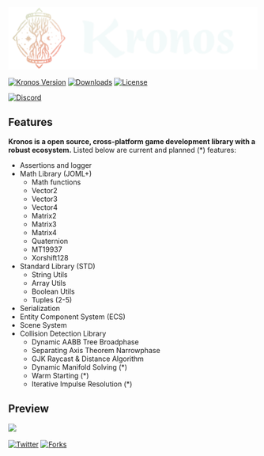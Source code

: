 ![logo](.githubassets/kronos_logo.svg)

[![Kronos Version](https://img.shields.io/badge/version-alpha%200.1-lightgrey)](https://acidfrog.net/)
[![Downloads](https://img.shields.io/github/downloads/tempsies/kronos/total)](https://github.com/Tempsies/Kronos)
[![License](https://img.shields.io/github/license/tempsies/kronos)](https://www.mozilla.org/en-US/MPL/2.0/)

[![Discord](https://img.shields.io/discord/880676053729837057?color=blue&label=discord&logo=Discord)](https://discord.gg/ChBNXJUvx2)

## Features
**Kronos is a open source, cross-platform game development library with a robust ecosystem.** Listed below are current and planned (\*) features:
- Assertions and logger
- Math Library (JOML+)
  - Math functions
  - Vector2
  - Vector3
  - Vector4
  - Matrix2
  - Matrix3
  - Matrix4
  - Quaternion
  - MT19937
  - Xorshift128
- Standard Library (STD)
  - String Utils
  - Array Utils
  - Boolean Utils
  - Tuples (2-5)
- Serialization
- Entity Component System (ECS)
- Scene System
- Collision Detection Library
  - Dynamic AABB Tree Broadphase
  - Separating Axis Theorem Narrowphase
  - GJK Raycast & Distance Algorithm
  - Dynamic Manifold Solving (\*)
  - Warm Starting (\*)
  - Iterative Impulse Resolution (\*)

## Preview
![](.githubassets/screenshot_1.gif)

[![Twitter](https://img.shields.io/twitter/follow/AcidFrogLLC?style=social)](https://twitter.com/AcidFrogLLC)
[![Forks](https://img.shields.io/github/forks/tempsies/kronos?style=social)](https://github.com/Tempsies/Kronos)
